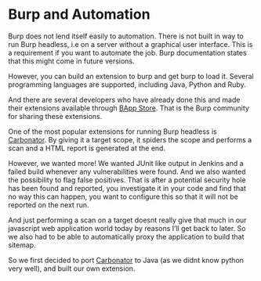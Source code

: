 # Burp and Automation

Burp does not lend itself easily to automation. There is not built in way to run Burp headless, i.e on a server without a graphical user interface. This is a requirement if you want to automate the job. Burp documentation states that this might come in future versions. 

However, you can build an extension to burp and get burp to load it. Several programming languages are supported, including Java, Python and Ruby. 

And there are several developers who have already done this and made their extensions available through [BApp Store]. That is the Burp community for sharing these extensions. 

One of the most popular extensions for running Burp headless is [Carbonator]. By giving it a target scope, it spiders the scope and performs a scan and a HTML report is generated at the end.  

However, we wanted more!
We wanted JUnit like output in Jenkins and a failed build whenever any vulnerabilities were found. And we also wanted the possibility to flag false positives. That is after a potential security hole has been found and reported, you investigate it in your code and find that no way this can happen, you want to configure this so that it will not be reported on the next run. 

And just performing a scan on a target doesnt really give that much in our javascript web application world today by reasons I’ll get back to later. So we also had to be able to automatically proxy the application to build that sitemap. 

So we first decided to port [Carbonator] to Java (as we didnt know python very well), and built our own extension.

[Carbonator]: https://github.com/integrissecurity/carbonator
[BApp Store]: https://portswigger.net/bappstore